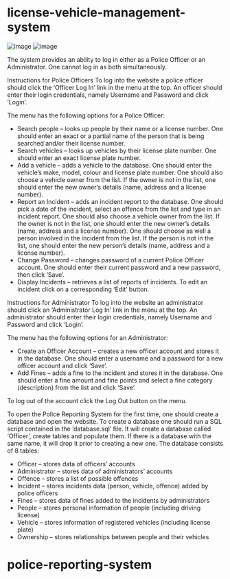 # license-vehicle-management-system
![image](https://github.com/MovieTone/license-vehicle-management-system/assets/15722914/c7076160-0064-459d-b642-2be818978475)
![image](https://github.com/MovieTone/license-vehicle-management-system/assets/15722914/4455aa64-0644-4df9-941b-ec183d43a51c)

The system provides an ability to log in either as a Police Officer or an Administrator. 
One cannot log in as both simultaneously.

Instructions for Police Officers
To log into the website a police officer should click the ‘Officer Log In’ link in the menu at the top.
An officer should enter their login credentials, namely Username and Password and click ‘Login’.

The menu has the following options for a Police Officer:
- Search people – looks up people by their name or a license number.
One should enter an exact or a partial name of the person that is being searched and/or their license number.
- Search vehicles – looks up vehicles by their license plate number.
One should enter an exact license plate number.
- Add a vehicle – adds a vehicle to the database.
One should enter the vehicle’s make, model, colour and license plate number.
One should also choose a vehicle owner from the list. If the owner is not in the list, one should enter the new owner’s details (name, address and a license number).
- Report an Incident – adds an incident report to the database.
One should pick a date of the incident, select an offence from the list and type in an incident report.
One should also choose a vehicle owner from the list. If the owner is not in the list, one should enter the new owner’s details (name, address and a license number).
One should choose as well a person involved in the incident from the list. If the person is not in the list, one should enter the new person’s details (name, address and a license number).
- Change Password – changes password of a current Police Officer account.
One should enter their current password and a new password, then click ‘Save’.
- Display Incidents – retrieves a list of reports of incidents.
To edit an incident click on a corresponding ‘Edit’ button.

Instructions for Administrator
To log into the website an administrator should click an ‘Administrator Log In’ link in the menu at the top.
An administrator should enter their login credentials, namely Username and Password and click ‘Login’.

The menu has the following options for an Administrator:
- Create an Officer Account – creates a new officer account and stores it in the database.
One should enter a username and a password for a new officer account and click ‘Save’.
- Add Fines – adds a fine to the incident and stores it in the database.
One should enter a fine amount and fine points and select a fine category (description) from the list and click ‘Save’. 

To log out of the account click the Log Out button on the menu.

To open the Police Reporting System for the first time, one should create a database and open the website.
To create a database one should run a SQL script contained in the ‘database.sql’ file.
It will create a database called ‘Officer’, create tables and populate them. If there is a database with the same name, it will drop it prior to creating a new one.
The database consists of 8 tables: 
- Officer – stores data of officers’ accounts 
- Administrator – stores data of administrators’ accounts
- Offence – stores a list of possible offences
- Incident – stores incidents data (person, vehicle, offence) added by police officers
- Fines – stores data of fines added to the incidents by administrators
- People – stores personal information of people (including driving license) 
- Vehicle – stores information of registered vehicles (including license plate)
- Ownership – stores relationships between people and their vehicles

# police-reporting-system
